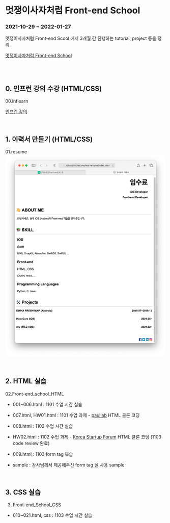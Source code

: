 
# 멋쟁이사자처럼 Front-end School
### 2021-10-29 ~ 2022-01-27

멋쟁이사자처럼 Front-end Scool 에서 3개월 간 진행하는 tutorial, project 등을 정리.

<a href="https://k-digital.likelion.net/frontend-school">멋쟁이사자처럼 Front-end School</a>

<br>
<br>

## 0. 인프런 강의 수강 (HTML/CSS)

00.inflearn

<a href="https://www.inflearn.com/course/html-css-강좌">인프런 강의</a>

<br>

## 1. 이력서 만들기 (HTML/CSS)

01.resume
<img src="https://github.com/ddosang/front_school/blob/main/01.Resume/real-resume/example.png?raw=true">

<br>

## 2. HTML 실습

02.Front-end_school_HTML

- 001~006.html : 1101 수업 시간 실습

- 007.html, HW01.html : 1101 수업 과제 - <a href="http://www.paullab.co.kr/about.html">paullab</a> HTML 클론 코딩

- 008.html : 1102 수업 시간 실습

- HW02.html : 1102 수업 과제 - <a href="https://kstartupforum.org">Korea Startup Forum</a> HTML 클론 코딩 (1103 code review 완료)

- 009.html : 1103 form tag 복습

- sample : 강사님께서 제공해주신 form tag 실 사용 sample

<br>

## 3. CSS 실습

03. Front-end_School_CSS

- 010~021.html, css : 1103 수업 시간 실습